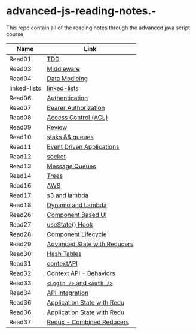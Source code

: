 # advanced-js-reading-notes.-

This repo contain all of the reading notes through the advanced java script course

| Name         | Link                                       |
| ------------ | ------------------------------------------ |
| Read01       | [TDD](01-prep-and-tdd.md)                  |
| Read03       | [Middleware](read03.md)                    |
| Read04       | [Data Modleing](Read04.md)                 |
| linked-lists | [linked-lists](linked-lists.md)            |
| Read06       | [Authentication](read06.md)                |
| Read07       | [Bearer Authorization](read07.md)          |
| Read08       | [Access Control (ACL)](read08.md)          |
| Read09       | [Review](read09.md)                        |
| Read10       | [staks && queues](read10.md)               |
| Read11       | [Event Driven Applications](read11.md)     |
| Read12       | [socket](read12.md)                        |
| Read13       | [Message Queues](read13.md)                |
| Read14       | [Trees](read14.md)                         |
| Read16       | [AWS](read16.md)                           |
| Read17       | [s3 and lambda](read17.md)                 |
| Read18       | [Dynamo and Lambda](read18.md)             |
| Read26       | [Component Based UI](Read26.md)            |
| Read27       | [useState() Hook](read27.md)               |
| Read28       | [Component Lifecycle ](read28.md)          |
| Read29       | [Advanced State with Reducers](read29.md)  |
| Read30       | [Hash Tables](read30.md)                   |
| Read31       | [contextAPI](read31.md)                    |
| Read32       | [Context API - Behaviors](read32.md)       |
| Read33       | [`<Login />` and `<Auth />` ](read33.md)   |
| Read34       | [ API Integration ](read34.md)             |
| Read36       | [ Application State with Redu ](read36.md) |
| Read36       | [ Application State with Redu ](read36.md) |
| Read37       | [ Redux - Combined Reducers ](read37.md) |
